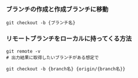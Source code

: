 ### ブランチの作成と作成ブランチに移動
```
git checkout -b {ブランチ名}
```

### リモートブランチをローカルに持ってくる方法
```
git remote -v
# 出力結果に取得したいブランチがある想定で

git checkout -b {branch名} {origin/{branch名}}
```
